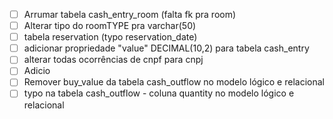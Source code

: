 - [ ] Arrumar tabela cash_entry_room (falta fk pra room)
- [ ] Alterar tipo do roomTYPE pra varchar(50)
- [ ] tabela reservation (typo reservation_date)
- [ ] adicionar propriedade "value" DECIMAL(10,2) para tabela cash_entry
- [ ] alterar todas ocorrências de cnpf para cnpj
- [ ] Adicio
- [ ] Remover buy_value da tabela cash_outflow no modelo lógico e relacional
- [ ] typo na tabela cash_outflow - coluna quantity no modelo lógico e relacional
